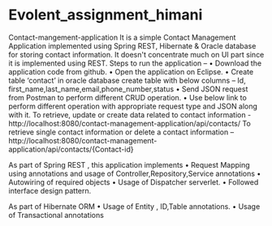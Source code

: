 # Evolent_assignment_himani
Contact-mangement-application
It is a simple Contact Management Application implemented using Spring REST, Hibernate & Oracle database for storing contact information.
It doesn't concentrate much on UI part since it is implemented using REST.
Steps to run the application –
•	Download the application code from github.
•	Open the application on Eclipse.
•	Create table ‘contact’ in oracle database create table with below columns – 
Id, first_name,last_name,email,phone_number,status
•	Send JSON request from Postman to perform different CRUD operation.
•	Use below link to perform different operation with appropriate request type and JSON along with it.
To retrieve, update or create data related to contact information - http://localhost:8080/contact-management-application/api/contacts/
To retrieve single contact information or delete a contact information –http://localhost:8080/contact-management-application/api/contacts/{Contact-id}

As part of Spring REST , this application implements
•	Request Mapping using annotations and usage of Controller,Repository,Service annotations
•	Autowiring of required objects
•	Usage of Dispatcher serverlet.
•	Followed interface design pattern.

As part of Hibernate ORM
•	Usage of Entity , ID,Table annotations.
•	Usage of Transactional annotations 







